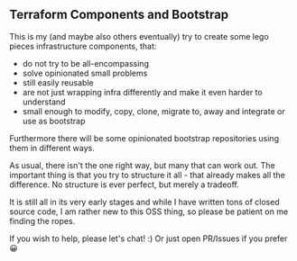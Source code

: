 ## Terraform Components and Bootstrap

This is my (and maybe also others eventually) try to create some lego pieces infrastructure components, that:
- do not try to be all-encompassing
- solve opinionated small problems
- still easily reusable
- are not just wrapping infra differently and make it even harder to understand
- small enough to modify, copy, clone, migrate to, away and integrate or use as bootstrap

Furthermore there will be some opinionated bootstrap repositories using them in different ways.

As usual, there isn't the one right way, but many that can work out. The important thing is that you try to structure it all - that already makes all the difference. No structure is ever perfect, but merely a tradeoff.

It is still all in its very early stages and while I have written tons of closed source code, I am rather new to this OSS thing, so please be patient on me finding the ropes.

If you wish to help, please let's chat! :) Or just open PR/Issues if you prefer 😀

<!--

**Here are some ideas to get you started:**

🙋‍♀️ A short introduction - what is your organization all about?
🌈 Contribution guidelines - how can the community get involved?
👩‍💻 Useful resources - where can the community find your docs? Is there anything else the community should know?
🍿 Fun facts - what does your team eat for breakfast?
🧙 Remember, you can do mighty things with the power of [Markdown](https://docs.github.com/github/writing-on-github/getting-started-with-writing-and-formatting-on-github/basic-writing-and-formatting-syntax)
-->
